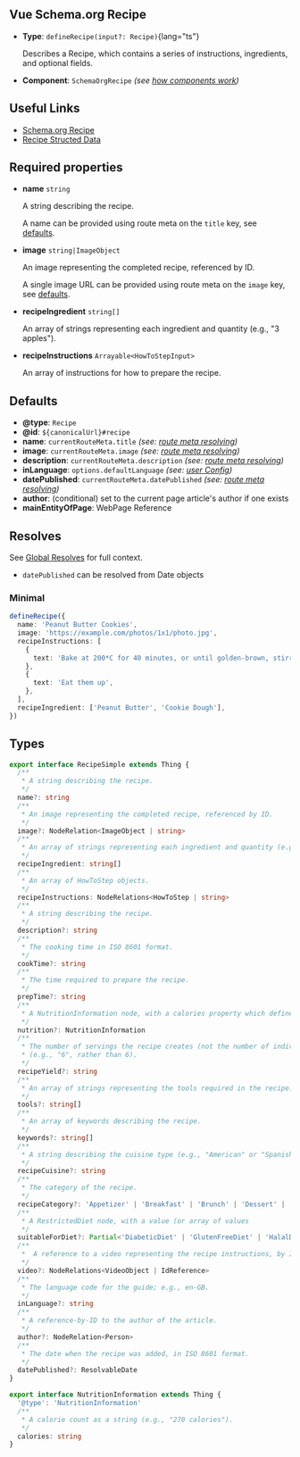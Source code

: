## Vue Schema.org Recipe

- **Type**: `defineRecipe(input?: Recipe)`{lang="ts"}

  Describes a Recipe, which contains a series of instructions, ingredients, and optional fields.

- **Component**: `SchemaOrgRecipe` _(see [how components work](/components/))_

## Useful Links

- [Schema.org Recipe](https://schema.org/Recipe)
- [Recipe Structed Data](https://developers.google.com/search/docs/advanced/structured-data/recipe)


## Required properties

- **name** `string`

  A string describing the recipe.

  A name can be provided using route meta on the `title` key, see [defaults](#defaults).


- **image** `string|ImageObject`

  An image representing the completed recipe, referenced by ID.

  A single image URL can be provided using route meta on the `image` key, see [defaults](#defaults).

- **recipeIngredient** `string[]`

  An array of strings representing each ingredient and quantity (e.g., "3 apples").

- **recipeInstructions** `Arrayable<HowToStepInput>`

  An array of instructions for how to prepare the recipe.

## Defaults

- **@type**: `Recipe`
- **@id**: `${canonicalUrl}#recipe`
- **name**: `currentRouteMeta.title` _(see: [route meta resolving](/guide/how-it-works.html#route-meta-resolving))_
- **image**: `currentRouteMeta.image` _(see: [route meta resolving](/guide/how-it-works.html#route-meta-resolving))_
- **description**: `currentRouteMeta.description` _(see: [route meta resolving](/guide/how-it-works.html#route-meta-resolving))_
- **inLanguage**: `options.defaultLanguage` _(see: [user Config](/guide/guides/user-config))_
- **datePublished**: `currentRouteMeta.datePublished` _(see: [route meta resolving](/guide/how-it-works.html#route-meta-resolving))_
- **author**: (conditional) set to the current page article's author if one exists
- **mainEntityOfPage**: WebPage Reference


## Resolves

See [Global Resolves](/guide/how-it-works.html#global-resolves) for full context.

- `datePublished` can be resolved from Date objects


### Minimal

```ts
defineRecipe({
  name: 'Peanut Butter Cookies',
  image: 'https://example.com/photos/1x1/photo.jpg',
  recipeInstructions: [
    {
      text: 'Bake at 200*C for 40 minutes, or until golden-brown, stirring periodically throughout',
    },
    {
      text: 'Eat them up',
    },
  ],
  recipeIngredient: ['Peanut Butter', 'Cookie Dough'],
})
```

## Types

```ts
export interface RecipeSimple extends Thing {
  /**
   * A string describing the recipe.
   */
  name?: string
  /**
   * An image representing the completed recipe, referenced by ID.
   */
  image?: NodeRelation<ImageObject | string>
  /**
   * An array of strings representing each ingredient and quantity (e.g., "3 apples").
   */
  recipeIngredient: string[]
  /**
   * An array of HowToStep objects.
   */
  recipeInstructions: NodeRelations<HowToStep | string>
  /**
   * A string describing the recipe.
   */
  description?: string
  /**
   * The cooking time in ISO 8601 format.
   */
  cookTime?: string
  /**
   * The time required to prepare the recipe.
   */
  prepTime?: string
  /**
   * A NutritionInformation node, with a calories property which defines a calorie count as a string (e.g., "270 calories").
   */
  nutrition?: NutritionInformation
  /**
   * The number of servings the recipe creates (not the number of individual items, if these are different), as a string
   * (e.g., "6", rather than 6).
   */
  recipeYield?: string
  /**
   * An array of strings representing the tools required in the recipe.
   */
  tools?: string[]
  /**
   * An array of keywords describing the recipe.
   */
  keywords?: string[]
  /**
   * A string describing the cuisine type (e.g., "American" or "Spanish").
   */
  recipeCuisine?: string
  /**
   * The category of the recipe.
   */
  recipeCategory?: 'Appetizer' | 'Breakfast' | 'Brunch' | 'Dessert' | 'Dinner' | 'Drink' | 'Lunch' | 'Main course' | 'Sauce' | 'Side dish' | 'Snack' | 'Starter'
  /**
   * A RestrictedDiet node, with a value (or array of values
   */
  suitableForDiet?: Partial<'DiabeticDiet' | 'GlutenFreeDiet' | 'HalalDiet' | 'HinduDiet' | 'KosherDiet' | 'LowCalorieDiet' | 'LowFatDiet' | 'LowLactoseDiet' | 'LowSaltDiet' | 'VeganDiet' | 'VegetarianDiet'>[]
  /**
   *  A reference to a video representing the recipe instructions, by ID.
   */
  video?: NodeRelations<VideoObject | IdReference>
  /**
   * The language code for the guide; e.g., en-GB.
   */
  inLanguage?: string
  /**
   * A reference-by-ID to the author of the article.
   */
  author?: NodeRelation<Person>
  /**
   * The date when the recipe was added, in ISO 8601 format.
   */
  datePublished?: ResolvableDate
}

export interface NutritionInformation extends Thing {
  '@type': 'NutritionInformation'
  /**
   * A calorie count as a string (e.g., "270 calories").
   */
  calories: string
}
```
